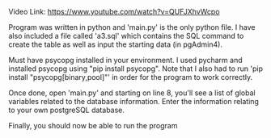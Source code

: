 Video Link: https://www.youtube.com/watch?v=QUFJXhvWcpo

Program was written in python and 'main.py' is the only python file. I have
also included a file called 'a3.sql' which contains the SQL command to create 
the table as well as input the starting data (in pgAdmin4).

Must have psycopg installed in your environment. I used pycharm and installed
psycopg using "pip install psycopg". Note that I also had to run 
'pip install "psycopg[binary,pool]"' in order for the program to work correctly.

Once done, open 'main.py' and starting on line 8, you'll see a list of global
variables related to the database information. Enter the information relating
to your own postgreSQL database.

Finally, you should now be able to run the program
